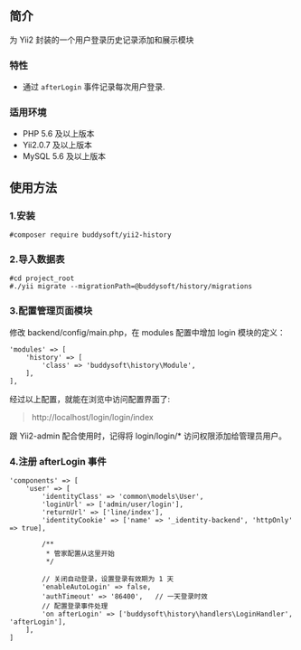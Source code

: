 ## 简介

为 Yii2 封装的一个用户登录历史记录添加和展示模块

### 特性

- 通过 `afterLogin` 事件记录每次用户登录.

### 适用环境

- PHP 5.6 及以上版本
- Yii2.0.7 及以上版本
- MySQL 5.6 及以上版本


## 使用方法

### 1.安装

```
#composer require buddysoft/yii2-history
```

### 2.导入数据表

```
#cd project_root
#./yii migrate --migrationPath=@buddysoft/history/migrations
```

### 3.配置管理页面模块

修改 backend/config/main.php，在 modules 配置中增加 login 模块的定义：

```
'modules' => [
    'history' => [
        'class' => 'buddysoft\history\Module',
    ],
],
```

经过以上配置，就能在浏览中访问配置界面了:

>http://localhost/login/login/index

跟 Yii2-admin 配合使用时，记得将 login/login/* 访问权限添加给管理员用户。

### 4.注册 afterLogin 事件

```
'components' => [
    'user' => [
        'identityClass' => 'common\models\User',
        'loginUrl' => ['admin/user/login'],
        'returnUrl' => ['line/index'],        
        'identityCookie' => ['name' => '_identity-backend', 'httpOnly' => true],

        /**
         * 管家配置从这里开始
         */

        // 关闭自动登录，设置登录有效期为 1 天
        'enableAutoLogin' => false,
        'authTimeout' => '86400',   // 一天登录时效
        // 配置登录事件处理
        'on afterLogin' => ['buddysoft\history\handlers\LoginHandler', 'afterLogin'],
    ],
]
```
